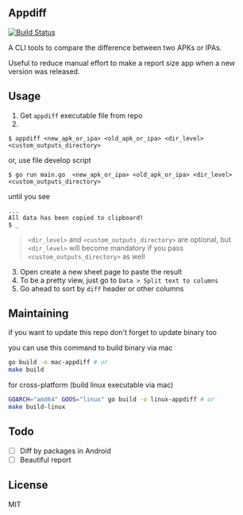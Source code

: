 ## Appdiff

[![Build Status](https://travis-ci.org/bl-core-vitals/appdiff.svg?branch=master)](https://travis-ci.org/bl-core-vitals/appdiff)

A CLI tools to compare the difference between two APKs or IPAs.

Useful to reduce manual effort to make a report size app when a new version was released.

## Usage
1. Get `appdiff` executable file from repo 
2. 
```
$ appdiff <new_apk_or_ipa> <old_apk_or_ipa> <dir_level> <custom_outputs_directory>
```
or, use file develop script
```
$ go run main.go  <new_apk_or_ipa> <old_apk_or_ipa> <dir_level> <custom_outputs_directory>
```
until you see
```
...
All data has been copied to clipboard!
$ _
```
> `<dir_level>` and `<custom_outputs_directory>` are optional,
> but `<dir_level>` will become mandatory if you pass `<custom_outputs_directory>` as well

3. Open create a new sheet page to paste the result
4. To be a pretty view, just go to `Data > Split text to columns` 
5. Go ahead to sort by `diff` header or other columns

## Maintaining

if you want to update this repo don't forget to update binary too

you can use this command to build binary via mac

```sh
go build -o mac-appdiff # or
make build
```

for cross-platform (build linux executable via mac)

```sh
GOARCH="amd64" GOOS="linux" go build -o linux-appdiff # or
make build-linux
```

## Todo
- [ ] Diff by packages in Android
- [ ] Beautiful report 
 
## License

MIT
